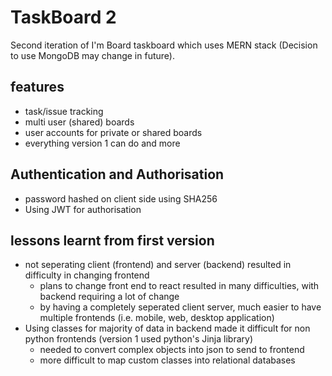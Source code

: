 # TaskBoard 2

Second iteration of I'm Board taskboard which uses MERN stack (Decision to use MongoDB may change in future).

## features

- task/issue tracking
- multi user (shared) boards
- user accounts for private or shared boards
- everything version 1 can do and more

## Authentication and Authorisation

- password hashed on client side using SHA256
- Using JWT for authorisation

## lessons learnt from first version

- not seperating client (frontend) and server (backend) resulted in difficulty in changing frontend
  - plans to change front end to react resulted in many difficulties, with backend requiring a lot of change
  - by having a completely seperated client server, much easier to have multiple frontends (i.e. mobile, web, desktop application)
- Using classes for majority of data in backend made it difficult for non python frontends (version 1 used python's Jinja library)
  - needed to convert complex objects into json to send to frontend
  - more difficult to map custom classes into relational databases
